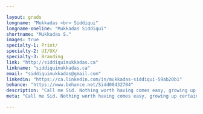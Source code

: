 ```yaml
---

layout: grads
longname: "Mukkadas <br> Siddiqui"
longname-oneline: "Mukkadas Siddiqui"
shortname: "Mukkadas S."
images: true
specialty-1: Print/
specialty-2: UI/UX/
specialty-3: Branding
link: "http://siddiquimukkadas.ca"
linkname: "siddiquimukkadas.ca"
email: "siddiquimukkadas@gmail.com"
linkedin: "https://ca.linkedin.com/in/mukkadas-siddiqui-59ab20b1"
behance: "https://www.behance.net/Sidd00432704"
description: "Call me Sid. Nothing worth having comes easy, growing up certainly wasn't. I traveled a lot, learnt 3 different languages, sharpening my social skills. Love to design by breaking the rules and norms."
meta: "Call me Sid. Nothing worth having comes easy, growing up certainly wasn't. I traveled a lot, learnt 3 different languages, sharpening my social skills. Love to design by breaking the rules and norms."

---
```

